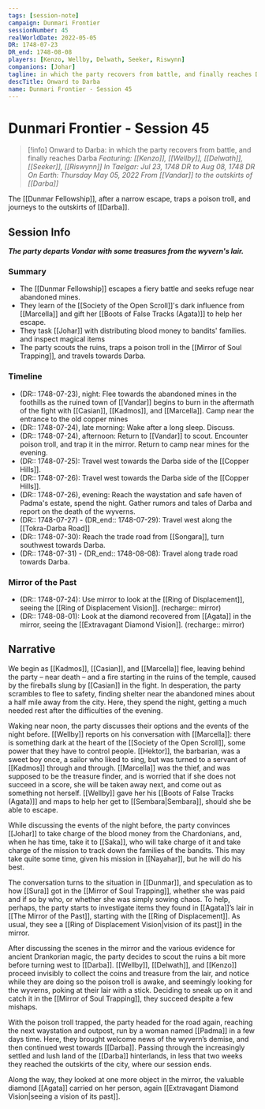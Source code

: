 ```yaml
---
tags: [session-note]
campaign: Dunmari Frontier
sessionNumber: 45
realWorldDate: 2022-05-05
DR: 1748-07-23
DR_end: 1748-08-08
players: [Kenzo, Wellby, Delwath, Seeker, Riswynn]
companions: [Johar]
tagline: in which the party recovers from battle, and finally reaches Darba
descTitle: Onward to Darba
name: Dunmari Frontier - Session 45
---
```

# Dunmari Frontier - Session 45

>[!info] Onward to Darba: in which the party recovers from battle, and finally reaches Darba
> *Featuring: [[Kenzo]], [[Wellby]], [[Delwath]], [[Seeker]], [[Riswynn]]*
> *In Taelgar: Jul 23, 1748 DR to Aug 08, 1748 DR*
> *On Earth: Thursday May 05, 2022*
> *From [[Vandar]] to the outskirts of [[Darba]]*

The [[Dunmar Fellowship]], after a narrow escape, traps a poison troll, and journeys to the outskirts of [[Darba]].

## Session Info

***The party departs Vondar with some treasures from the wyvern's lair.***
### Summary
- The [[Dunmar Fellowship]] escapes a fiery battle and seeks refuge near abandoned mines.
- They learn of the [[Society of the Open Scroll]]'s dark influence from [[Marcella]] and gift her [[Boots of False Tracks (Agata)]] to help her escape.
- They task [[Johar]] with distributing blood money to bandits' families. and inspect magical items
- The party scouts the ruins, traps a poison troll in the [[Mirror of Soul Trapping]], and travels towards Darba.

### Timeline
- (DR:: 1748-07-23), night: Flee towards the abandoned mines in the foothills as the ruined town of [[Vandar]] begins to burn in the aftermath of the fight with [[Casian]], [[Kadmos]], and [[Marcella]]. Camp near the entrance to the old copper mines
- (DR:: 1748-07-24), late morning: Wake after a long sleep. Discuss. 
- (DR:: 1748-07-24), afternoon: Return to [[Vandar]] to scout. Encounter poison troll, and trap it in the mirror. Return to camp near mines for the evening.
- (DR:: 1748-07-25): Travel west towards the Darba side of the [[Copper Hills]].
- (DR:: 1748-07-26): Travel west towards the Darba side of the [[Copper Hills]]. 
- (DR:: 1748-07-26), evening: Reach the waystation and safe haven of Padma's estate, spend the night. Gather rumors and tales of Darba and report on the death of the wyverns.
- (DR:: 1748-07-27) - (DR_end:: 1748-07-29): Travel west along the [[Tokra-Darba Road]]
- (DR:: 1748-07-30): Reach the trade road from [[Songara]], turn southwest towards Darba.
- (DR:: 1748-07-31) - (DR_end:: 1748-08-08): Travel along trade road towards Darba.

### Mirror of the Past
- (DR:: 1748-07-24): Use mirror to look at the [[Ring of Displacement]], seeing the [[Ring of Displacement Vision]]. (recharge:: mirror)
- (DR:: 1748-08-01): Look at the diamond recovered from [[Agata]] in the mirror, seeing the [[Extravagant Diamond Vision]]. (recharge:: mirror)



## Narrative
We begin as [[Kadmos]], [[Casian]], and [[Marcella]] flee, leaving behind the party – near death – and a fire starting in the ruins of the temple, caused by the fireballs slung by [[Casian]] in the fight. In desperation, the party scrambles to flee to safety, finding shelter near the abandoned mines about a half mile away from the city. Here, they spend the night, getting a much needed rest after the difficulties of the evening. 

Waking near noon, the party discusses their options and the events of the night before. [[Wellby]] reports on his conversation with [[Marcella]]: there is something dark at the heart of the [[Society of the Open Scroll]], some power that they have to control people. [[Hektor]], the barbarian, was a sweet boy once, a sailor who liked to sing, but was turned to a servant of [[Kadmos]] through and through. [[Marcella]] was the thief, and was supposed to be the treasure finder, and is worried that if she does not succeed in a score, she will be taken away next, and come out as something not herself. [[Wellby]] gave her his [[Boots of False Tracks (Agata)]] and maps to help her get to [[Sembara|Sembara]], should she be able to escape.

While discussing the events of the night before, the party convinces [[Johar]] to take charge of the blood money from the Chardonians, and, when he has time, take it to [[Saka]], who will take charge of it and take charge of the mission to track down the families of the bandits. This may take quite some time, given his mission in [[Nayahar]], but he will do his best.

The conversation turns to the situation in [[Dunmar]], and speculation as to how [[Sura]] got in the [[Mirror of Soul Trapping]], whether she was paid and if so by who, or whether she was simply sowing chaos. To help, perhaps, the party starts to investigate items they found in [[Agata]]’s lair in [[The Mirror of the Past]], starting with the [[Ring of Displacement]]. As usual, they see a [[Ring of Displacement Vision|vision of its past]] in the mirror. 

After discussing the scenes in the mirror and the various evidence for ancient Drankorian magic, the party decides to scout the ruins a bit more before turning west to [[Darba]]. [[Wellby]], [[Delwath]], and [[Kenzo]] proceed invisibly to collect the coins and treasure from the lair, and notice while they are doing so the poison troll is awake, and seemingly looking for the wyverns, poking at their lair with a stick. Deciding to sneak up on it and catch it in the [[Mirror of Soul Trapping]], they succeed despite a few mishaps.

With the poison troll trapped, the party headed for the road again, reaching the next waystation and outpost, run by a woman named [[Padma]] in a few days time. Here, they brought welcome news of the wyvern’s demise, and then continued west towards [[Darba]]. Passing through the increasingly settled and lush land of the [[Darba]] hinterlands, in less that two weeks they reached the outskirts of the city, where our session ends. 

Along the way, they looked at one more object in the mirror, the valuable diamond [[Agata]] carried on her person, again [[Extravagant Diamond Vision|seeing a vision of its past]]. 
